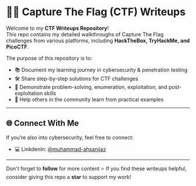 # 🕵️‍♂️ Capture The Flag (CTF) Writeups  

Welcome to my **CTF Writeups Repository**!  
This repo contains my detailed walkthroughs of Capture The Flag challenges from various platforms, including **HackTheBox, TryHackMe, and PicoCTF**.  

The purpose of this repository is to:  
- 📚 Document my learning journey in cybersecurity & penetration testing  
- 🛠️ Share step-by-step solutions for CTF challenges  
- 🎯 Demonstrate problem-solving, enumeration, exploitation, and post-exploitation skills  
- 🤝 Help others in the community learn from practical examples  

---

## 🌐 Connect With Me
If you’re also into cybersecurity, feel free to connect:  
- 💻 LinkdenIn: [@muhammad-ahsanijaz](https://www.linkedin.com/in/muhammad-ahsanijaz/)  
 
---
Don't forget to **follow** for more content 
⭐ If you find these writeups helpful, consider giving this repo a **star** to support my work!  
